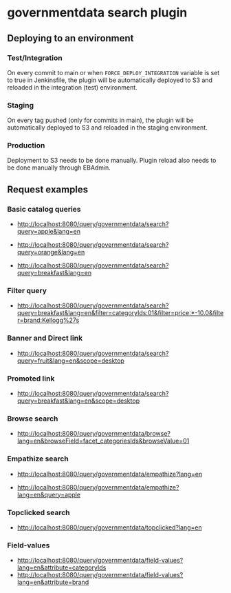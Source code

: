 # governmentdata search plugin

## Deploying to an environment

### Test/Integration
On every commit to main or when `FORCE_DEPLOY_INTEGRATION` variable is set to true in Jenkinsfile, 
the plugin will be automatically deployed to S3 and reloaded in the integration (test) environment.

### Staging
On every tag pushed (only for commits in main), the plugin will be automatically
deployed to S3 and reloaded in the staging environment.

### Production
Deployment to S3 needs to be done manually. Plugin reload also needs to be done manually through EBAdmin.

## Request examples

### Basic catalog queries

* [http://localhost:8080/query/governmentdata/search?query=apple&lang=en](http://localhost:8080/query/governmentdata/search?query=apple&lang=en)


* [http://localhost:8080/query/governmentdata/search?query=orange&lang=en](http://localhost:8080/query/governmentdata/search?query=orange&lang=en)


* [http://localhost:8080/query/governmentdata/search?query=breakfast&lang=en](http://localhost:8080/query/governmentdata/search?query=breakfast&lang=en)


### Filter query

* [http://localhost:8080/query/governmentdata/search?query=breakfast&lang=en&filter=categoryIds:01&filter=price:*-10.0&filter=brand:Kellogg%27s](http://localhost:8080/query/governmentdata/search?query=breakfast&lang=en&filter=categoryIds:01&filter=price:*-10.0&filter=brand:Kellogg%27s)


### Banner and Direct link

* [http://localhost:8080/query/governmentdata/search?query=fruit&lang=en&scope=desktop](http://localhost:8080/query/governmentdata/search?query=fruit&lang=en&scope=desktop)


### Promoted link

* [http://localhost:8080/query/governmentdata/search?query=breakfast&lang=en&scope=desktop](http://localhost:8080/query/governmentdata/search?query=breakfast&lang=en&scope=desktop)


### Browse search

* [http://localhost:8080/query/governmentdata/browse?lang=en&browseField=facet_categoriesIds&browseValue=01](http://localhost:8080/query/governmentdata/browse?lang=en&browseField=facet_categoriesIds&browseValue=01)


### Empathize search

* [http://localhost:8080/query/governmentdata/empathize?lang=en](http://localhost:8080/query/governmentdata/empathize?lang=en)

* [http://localhost:8080/query/governmentdata/empathize?lang=en&query=apple](http://localhost:8080/query/governmentdata/empathize?lang=en&query=apple)


### Topclicked search

* [http://localhost:8080/query/governmentdata/topclicked?lang=en](http://localhost:8080/query/governmentdata/topclicked?lang=en)

### Field-values

* [http://localhost:8080/query/governmentdata/field-values?lang=en&attribute=categoryIds](http://localhost:8080/query/governmentdata/field-values?lang=en&attribute=categoryIds)
* [http://localhost:8080/query/governmentdata/field-values?lang=en&attribute=brand](http://localhost:8080/query/governmentdata/field-values?lang=en&attribute=brand)
